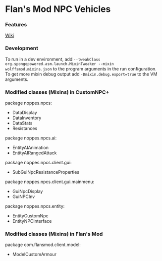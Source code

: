 # Flan's Mod NPC Vehicles

### Features
[Wiki](https://github.com/AntonIT99/Flans-Mod-NPC-Vehicles/wiki/Flan's-Mod-NPC-Vehicles-Wiki)

### Development
To run in a dev environment, add 
```--tweakClass org.spongepowered.asm.launch.MixinTweaker --mixin wolffsmod.mixins.json```
to the program arguments in the run configuration.
To get more mixin debug output add ```-Dmixin.debug.export=true``` to the VM arguments.

### Modified classes (Mixins) in CustomNPC+

package noppes.npcs:
- DataDisplay
- DataInventory
- DataStats
- Resistances

package noppes.npcs.ai:
- EntityAIAnimation
- EntityAIRangedAttack

package noppes.npcs.client.gui:
- SubGuiNpcResistanceProperties

package noppes.npcs.client.gui.mainmenu:
- GuiNpcDisplay
- GuiNPCInv

package noppes.npcs.entity:
- EntityCustomNpc
- EntityNPCInterface

### Modified classes (Mixins) in Flan's Mod

package com.flansmod.client.model:
- ModelCustomArmour